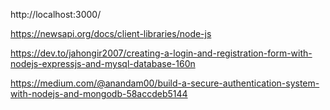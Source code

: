 http://localhost:3000/

https://newsapi.org/docs/client-libraries/node-js

https://dev.to/jahongir2007/creating-a-login-and-registration-form-with-nodejs-expressjs-and-mysql-database-160n


https://medium.com/@anandam00/build-a-secure-authentication-system-with-nodejs-and-mongodb-58accdeb5144